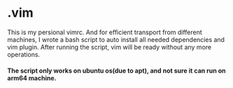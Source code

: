 # .vim
This is my persional vimrc. And for efficient transport from different machines, I wrote a bash script to auto install all needed dependencies and vim plugin. After running the script, vim will be ready without any more operations.

#### The script only  works on ubuntu os(due to apt), and not sure it can run on arm64 machine.
